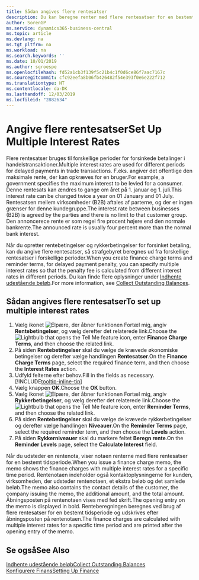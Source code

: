 ```yaml
---
title: Sådan angives flere rentesatser
description: Du kan beregne renter med flere rentesatser for en bestemt periode. Renteberegningen sker på samme måde for alle finansielle udgifter , der er kun ændring i rentesatsen for en bestemt periode.
author: SorenGP
ms.service: dynamics365-business-central
ms.topic: article
ms.devlang: na
ms.tgt_pltfrm: na
ms.workload: na
ms.search.keywords: ''
ms.date: 10/01/2019
ms.author: sgroespe
ms.openlocfilehash: fd52a1cb3f139f5c21b4c1f0d6ce86f7aac7167c
ms.sourcegitcommit: cfc92eefa8b06fb426482f54e393f0e6e222f712
ms.translationtype: HT
ms.contentlocale: da-DK
ms.lasthandoff: 12/03/2019
ms.locfileid: "2882634"
---
```

# <a name="set-up-multiple-interest-rates"></a><span data-ttu-id="c9f48-104">Angive flere rentesatser</span><span class="sxs-lookup"><span data-stu-id="c9f48-104">Set Up Multiple Interest Rates</span></span>
<span data-ttu-id="c9f48-105">Flere rentesatser bruges til forskellige perioder for forsinkede betalinger i handelstransaktioner.</span><span class="sxs-lookup"><span data-stu-id="c9f48-105">Multiple interest rates are used for different periods for delayed payments in trade transactions.</span></span> <span data-ttu-id="c9f48-106">F.eks. angiver det offentlige den maksimale rente, der kan opkræves for en bruger.</span><span class="sxs-lookup"><span data-stu-id="c9f48-106">For example, a government specifies the maximum interest to be levied for a consumer.</span></span> <span data-ttu-id="c9f48-107">Denne rentesats kan ændres to gange om året på 1. januar og 1. juli.</span><span class="sxs-lookup"><span data-stu-id="c9f48-107">This interest rate can be changed twice a year on 01 January and 01 July.</span></span> <span data-ttu-id="c9f48-108">Rentesatsen mellem virksomheder (B2B) aftales af parterne, og der er ingen grænser for denne kundegruppe.</span><span class="sxs-lookup"><span data-stu-id="c9f48-108">The interest rate between businesses (B2B) is agreed by the parties and there is no limit to that customer group.</span></span> <span data-ttu-id="c9f48-109">Den annoncerece rente er som regel fire procent højere end den normale bankrente.</span><span class="sxs-lookup"><span data-stu-id="c9f48-109">The announced rate is usually four percent more than the normal bank interest.</span></span>

<span data-ttu-id="c9f48-110">Når du opretter rentebetingelser og rykkerbetingelser for forsinket betaling, kan du angive flere rentesatser, så strafgebyret beregnes ud fra forskellige rentesatser i forskellige perioder.</span><span class="sxs-lookup"><span data-stu-id="c9f48-110">When you create finance charge terms and reminder terms, for delayed payment penalty, you can specify multiple interest rates so that the penalty fee is calculated from different interest rates in different periods.</span></span> <span data-ttu-id="c9f48-111">Du kan finde flere oplysninger under [Indhente udestående beløb](receivables-collect-outstanding-balances.md).</span><span class="sxs-lookup"><span data-stu-id="c9f48-111">For more information, see [Collect Outstanding Balances](receivables-collect-outstanding-balances.md).</span></span>

## <a name="to-set-up-multiple-interest-rates"></a><span data-ttu-id="c9f48-112">Sådan angives flere rentesatser</span><span class="sxs-lookup"><span data-stu-id="c9f48-112">To set up multiple interest rates</span></span>  
1.  <span data-ttu-id="c9f48-113">Vælg ikonet ![Elpære, der åbner funktionen Fortæl mig](media/ui-search/search_small.png "Fortæl mig, hvad du vil foretage dig"), angiv **Rentebetingelser**, og vælg derefter det relaterede link.</span><span class="sxs-lookup"><span data-stu-id="c9f48-113">Choose the ![Lightbulb that opens the Tell Me feature](media/ui-search/search_small.png "Tell me what you want to do") icon, enter **Finance Charge Terms**, and then choose the related link.</span></span>  
2.  <span data-ttu-id="c9f48-114">På siden **Rentebetingelser** skal du vælge de krævede økonomiske betingelser og derefter vælge handlingen **Rentesatser**.</span><span class="sxs-lookup"><span data-stu-id="c9f48-114">On the **Finance Charge Terms** page, select the required finance term, and then choose the **Interest Rates** action.</span></span>  
3.  <span data-ttu-id="c9f48-115">Udfyld felterne efter behov.</span><span class="sxs-lookup"><span data-stu-id="c9f48-115">Fill in the fields as necessary.</span></span> [!INCLUDE[tooltip-inline-tip](includes/tooltip-inline-tip_md.md)]
4.  <span data-ttu-id="c9f48-116">Vælg knappen **OK**.</span><span class="sxs-lookup"><span data-stu-id="c9f48-116">Choose the **OK** button.</span></span>  
5.  <span data-ttu-id="c9f48-117">Vælg ikonet ![Elpære, der åbner funktionen Fortæl mig](media/ui-search/search_small.png "Fortæl mig, hvad du vil foretage dig"), angiv **Rykkerbetingelser**, og vælg derefter det relaterede link.</span><span class="sxs-lookup"><span data-stu-id="c9f48-117">Choose the ![Lightbulb that opens the Tell Me feature](media/ui-search/search_small.png "Tell me what you want to do") icon, enter **Reminder Terms**, and then choose the related link.</span></span>  
6.  <span data-ttu-id="c9f48-118">På siden **Rentebetingelser** skal du vælge de krævede rykkerbetingelser og derefter vælge handlingen **Niveauer**.</span><span class="sxs-lookup"><span data-stu-id="c9f48-118">On the **Reminder Terms** page, select the required reminder term, and then choose the **Levels** action.</span></span>  
7.  <span data-ttu-id="c9f48-119">På siden **Rykkerniveauer** skal du markere feltet **Beregn rente**.</span><span class="sxs-lookup"><span data-stu-id="c9f48-119">On the **Reminder Levels** page, select the **Calculate Interest** field.</span></span>  

<span data-ttu-id="c9f48-120">Når du udsteder en rentenota, viser notaen renterne med flere rentesatser for en bestemt tidsperiode.</span><span class="sxs-lookup"><span data-stu-id="c9f48-120">When you issue a finance charge memo, the memo shows the finance charges with multiple interest rates for a specific time period.</span></span> <span data-ttu-id="c9f48-121">Rentenotaen indeholder også kontaktoplysningerne for kunden, virksomheden, der udsteder rentenotaen, et ekstra beløb og det samlede beløb.</span><span class="sxs-lookup"><span data-stu-id="c9f48-121">The memo also contains the contact details of the customer, the company issuing the memo, the additional amount, and the total amount.</span></span> <span data-ttu-id="c9f48-122">Åbningsposten på rentenotaen vises med fed skrift.</span><span class="sxs-lookup"><span data-stu-id="c9f48-122">The opening entry on the memo is displayed in bold.</span></span> <span data-ttu-id="c9f48-123">Renteberegningen beregnes ved brug af flere rentesatser for en bestemt tidsperiode og udskrives efter åbningsposten på rentenotaen.</span><span class="sxs-lookup"><span data-stu-id="c9f48-123">The finance charges are calculated with multiple interest rates for a specific time period and are printed after the opening entry of the memo.</span></span>  

## <a name="see-also"></a><span data-ttu-id="c9f48-124">Se også</span><span class="sxs-lookup"><span data-stu-id="c9f48-124">See Also</span></span>  
[<span data-ttu-id="c9f48-125">Indhente udestående beløb</span><span class="sxs-lookup"><span data-stu-id="c9f48-125">Collect Outstanding Balances</span></span>](receivables-collect-outstanding-balances.md)  
[<span data-ttu-id="c9f48-126">Konfigurere Finans</span><span class="sxs-lookup"><span data-stu-id="c9f48-126">Setting Up Finance</span></span>](finance-setup-finance.md)
